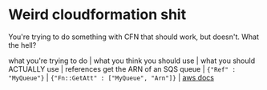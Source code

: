 # Weird cloudformation shit

You're trying to do something with CFN that should work, but doesn't. What the hell?

what you're trying to do | what you think you should use | what you should ACTUALLY use | references
get the ARN of an SQS queue | `{"Ref" : "MyQueue"}` | `{"Fn::GetAtt" : ["MyQueue", "Arn"]}` | [aws docs](https://docs.aws.amazon.com/AWSCloudFormation/latest/UserGuide/aws-properties-sqs-queues.html#aws-properties-sqs-queues-return-values)
